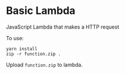 # Basic Lambda

JavaScript Lambda that makes a HTTP request

To use:

```
yarn install
zip -r function.zip .
```

Upload `function.zip` to lambda.
